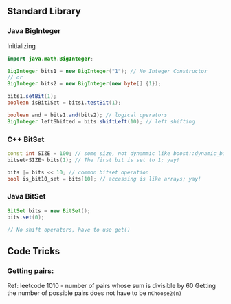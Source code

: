 ## Standard Library

### Java BigInteger

Initializing

```java
import java.math.BigInteger;

BigInteger bits1 = new BigInteger("1"); // No Integer Constructor
// or
BigInteger bits2 = new BigInteger(new byte[] {1});

bits1.setBit(1);
boolean isBit1Set = bits1.testBit(1);

boolean and = bits1.and(bits2); // logical operators
BigInteger leftShifted = bits.shiftLeft(10); // left shifting
```

### C++ BitSet

```cpp
const int SIZE = 100; // some size, not dynammic like boost::dynamic_bitset
bitset<SIZE> bits(1); // The first bit is set to 1; yay!

bits |= bits << 10; // common bitset operation
bool is_bit10_set = bits[10]; // accessing is like arrays; yay!
```

### Java BitSet

```java
BitSet bits = new BitSet();
bits.set(0);

// No shift operators, have to use get()
```

## Code Tricks

### Getting pairs:

Ref: leetcode 1010 - number of pairs whose sum is divisible by 60
Getting the number of possible pairs does not have to be `nChoose2(n)`
